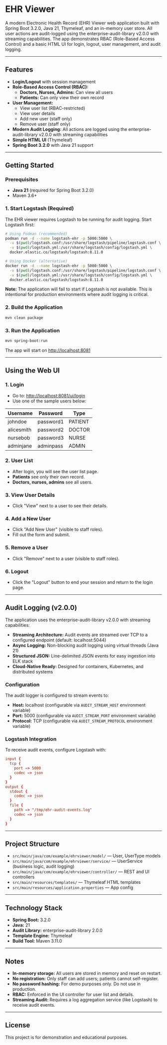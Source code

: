 # EHR Viewer

A modern Electronic Health Record (EHR) Viewer web application built with Spring Boot 3.2.0, Java 21, Thymeleaf, and an in-memory user store. All user actions are audit-logged using the enterprise-audit-library v2.0.0 with streaming capabilities. The app demonstrates RBAC (Role-Based Access Control) and a basic HTML UI for login, logout, user management, and audit logging.

---

## Features
- **Login/Logout** with session management
- **Role-Based Access Control (RBAC):**
  - **Doctors, Nurses, Admins:** Can view all users
  - **Patients:** Can only view their own record
- **User Management:**
  - View user list (RBAC-restricted)
  - View user details
  - Add new user (staff only)
  - Remove user (staff only)
- **Modern Audit Logging:** All actions are logged using the enterprise-audit-library v2.0.0 with streaming capabilities
- **Simple HTML UI** (Thymeleaf)
- **Spring Boot 3.2.0** with Java 21 support

---

## Getting Started

### Prerequisites
- **Java 21** (required for Spring Boot 3.2.0)
- Maven 3.6+

### 1. Start Logstash (Required)

The EHR viewer requires Logstash to be running for audit logging. Start Logstash first:

```bash
# Using Podman (recommended)
podman run -d --name logstash-ehr -p 5000:5000 \
  -v $(pwd)/logstash.conf:/usr/share/logstash/pipeline/logstash.conf \
  -v $(pwd)/logstash.yml:/usr/share/logstash/config/logstash.yml \
  docker.elastic.co/logstash/logstash:8.11.0

# Using Docker (alternative)
docker run -d --name logstash-ehr -p 5000:5000 \
  -v $(pwd)/logstash.conf:/usr/share/logstash/pipeline/logstash.conf \
  -v $(pwd)/logstash.yml:/usr/share/logstash/config/logstash.yml \
  docker.elastic.co/logstash/logstash:8.11.0
```

**Note:** The application will fail to start if Logstash is not available. This is intentional for production environments where audit logging is critical.

### 2. Build the Application
```sh
mvn clean package
```

### 3. Run the Application
```sh
mvn spring-boot:run
```

The app will start on [http://localhost:8081](http://localhost:8081)

---

## Using the Web UI

### 1. **Login**
- Go to: [http://localhost:8081/ui/login](http://localhost:8081/ui/login)
- Use one of the sample users below:

| Username    | Password   | Type      |
|-------------|------------|-----------|
| johndoe     | password1  | PATIENT   |
| alicesmith  | password2  | DOCTOR    |
| nursebob    | password3  | NURSE     |
| adminjane   | adminpass  | ADMIN     |

### 2. **User List**
- After login, you will see the user list page.
- **Patients** see only their own record.
- **Doctors, nurses, admins** see all users.

### 3. **View User Details**
- Click "View" next to a user to see their details.

### 4. **Add a New User**
- Click "Add New User" (visible to staff roles).
- Fill out the form and submit.

### 5. **Remove a User**
- Click "Remove" next to a user (visible to staff roles).

### 6. **Logout**
- Click the "Logout" button to end your session and return to the login page.

---

## Audit Logging (v2.0.0)

The application uses the enterprise-audit-library v2.0.0 with streaming capabilities:

- **Streaming Architecture:** Audit events are streamed over TCP to a configured endpoint (default: localhost:5044)
- **Async Logging:** Non-blocking audit logging using virtual threads (Java 21)
- **Structured JSON:** Line-delimited JSON events for easy ingestion into ELK stack
- **Cloud-Native Ready:** Designed for containers, Kubernetes, and distributed systems

### Configuration
The audit logger is configured to stream events to:
- **Host:** localhost (configurable via `AUDIT_STREAM_HOST` environment variable)
- **Port:** 5000 (configurable via `AUDIT_STREAM_PORT` environment variable)
- **Protocol:** TCP (configurable via `AUDIT_STREAM_PROTOCOL` environment variable)

### Logstash Integration
To receive audit events, configure Logstash with:
```conf
input {
  tcp {
    port => 5000
    codec => json
  }
}
output {
  stdout {
    codec => json
  }
  file {
    path => "/tmp/ehr-audit-events.log"
    codec => json
  }
}
```

---

## Project Structure
- `src/main/java/com/example/ehrviewer/model/` — User, UserType models
- `src/main/java/com/example/ehrviewer/service/` — UserService (business logic, audit logging)
- `src/main/java/com/example/ehrviewer/controller/` — REST and UI controllers
- `src/main/resources/templates/` — Thymeleaf HTML templates
- `src/main/resources/application.properties` — App config

---

## Technology Stack
- **Spring Boot:** 3.2.0
- **Java:** 21
- **Audit Library:** enterprise-audit-library 2.0.0
- **Template Engine:** Thymeleaf
- **Build Tool:** Maven 3.11.0

---

## Notes
- **In-memory storage:** All users are stored in memory and reset on restart.
- **No registration:** Only staff can add users; patients cannot self-register.
- **No password hashing:** For demo purposes only. Do not use in production.
- **RBAC:** Enforced in the UI controller for user list and details.
- **Streaming Audit:** Requires a log aggregation service (like Logstash) to receive audit events.

---

## License
This project is for demonstration and educational purposes. 
